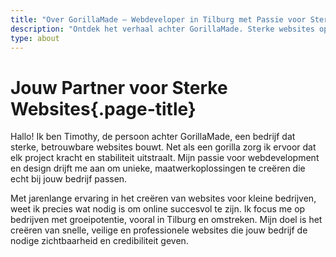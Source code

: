 ```yaml
---
title: "Over GorillaMade – Webdeveloper in Tilburg met Passie voor Sterke Websites"
description: "Ontdek het verhaal achter GorillaMade. Sterke websites op maat, gebouwd voor ondernemers die online willen groeien. Snel, veilig en zonder gedoe."
type: about
---
```


# Jouw Partner voor Sterke Websites{.page-title}

Hallo! Ik ben Timothy, de persoon achter GorillaMade, een bedrijf dat sterke, betrouwbare websites bouwt. Net als een gorilla zorg ik ervoor dat elk project kracht en stabiliteit uitstraalt. Mijn passie voor webdevelopment en design drijft me aan om unieke, maatwerkoplossingen te creëren die echt bij jouw bedrijf passen.

Met jarenlange ervaring in het creëren van websites voor kleine bedrijven, weet ik precies wat nodig is om online succesvol te zijn. Ik focus me op bedrijven met groeipotentie, vooral in Tilburg en omstreken. Mijn doel is het creëren van snelle, veilige en professionele websites die jouw bedrijf de nodige zichtbaarheid en credibiliteit geven.